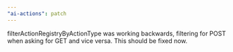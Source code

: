 ```yaml
---
"ai-actions": patch
---
```


filterActionRegistryByActionType was working backwards, filtering for POST when asking for GET and vice versa. This should be fixed now.
